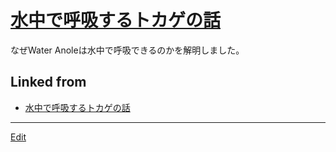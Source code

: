 # [水中で呼吸するトカゲの話](水中で呼吸するトカゲの話.md)

[](https://www.youtube.com/watch?v=--ICPdGIHFQ)

なぜWater Anoleは水中で呼吸できるのかを解明しました。



## Linked from

* [水中で呼吸するトカゲの話](水中で呼吸するトカゲの話.md)


----
[Edit](https://github.com/vitroid/vitroid.github.io/edit/master/MD/水中で呼吸するトカゲの話.md)
